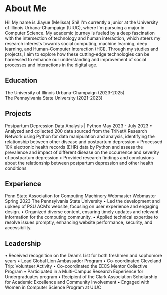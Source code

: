 


# About Me
Hi! My name is Jiayue (Melissa) Shi! I'm currently a junior at the University of Illinois Urbana-Champaign (UIUC), where I'm pursuing a major in Computer Science. My academic journey is fueled by a deep fascination with the intersection of technology and human interaction, which steers my research interests towards social computing, machine learning, deep learning, and Human-Computer Interaction (HCI). Through my studies and projects, I aim to explore how these cutting-edge technologies can be harnessed to enhance our understanding and improvement of social processes and interactions in the digital age.

## Education
The University of Illinois Urbana-Champaign (2023-2025)								       		
The Pennsylvania State University (2021-2023)	 			        		


## Projects
Postpartum Depression Data Analysis | Python May 2023 - July 2023
• Analyzed and collected 200 data sourced from the TriNetX Research Network using Python for data manipulation and analysis, identifying the relationship between other disease and postpartum depression
• Processed 10K electronic health records (EHR) data by Python and assess the prevalence and impact of different disease on the occurrence and severity of postpartum depression
• Provided research findings and conclusions about the relationship between postpartum depression and other health conditions

## Experience
Penn State Association for Computing Machinery Webmaster
Webmaster
Spring 2023
The Pennsylvania State University
• Led the development and upkeep of PSU ACM’s website, focusing on user experience and engaging design.
• Organized diverse content, ensuring timely updates and relevant information for the computing community.
• Applied technical expertise to resolve issues promptly, enhancing website performance, security, and accessibility.

## Leadership
• Received recognition on the Dean’s List for both freshmen and sophomore years
• Lead Global Lion Ambassador Program
• Co-coordinated Cleveland Trip: Volunteer Activity
• Co-coordinated the EECS Mentor Collective Program
• Participated in a Multi-Campus Research Experience for Undergraduates program
• Recipient of the Clark Association Scholarship for Academic Excellence and Community Involvement
• Engaged with Women in Computer Science Program at UIUC


